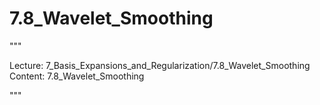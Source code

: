 # 7.8_Wavelet_Smoothing

"""

Lecture: 7_Basis_Expansions_and_Regularization/7.8_Wavelet_Smoothing
Content: 7.8_Wavelet_Smoothing

"""

